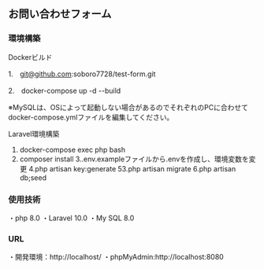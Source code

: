 ## お問い合わせフォーム  
  



### 環境構築  
Dockerビルド

1.　git@github.com:soboro7728/test-form.git

2.　docker-compose up -d --build

※MySQLは、OSによって起動しない場合があるのでそれぞれのPCに合わせてdocker-compose.ymlファイルを編集してください。

Laravel環境構築

1. docker-compose exec php bash
2. composer install
3..env.exampleファイルから.envを作成し、環境変数を変更
4.php artisan key:generate
53.php artisan migrate
6.php artisan db;seed  
  



### 使用技術  
・php 8.0
・Laravel 10.0
・My SQL 8.0  
  



### URL  
・開発環境：http://localhost/
・phpMyAdmin:http://localhost:8080  
  

<br/>  
